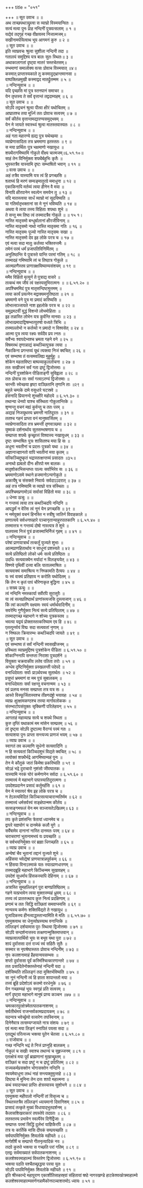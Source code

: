 +++
title = "०५१"

+++
॥ सूत उवाच ॥ ॥  
अथ ताच्छपथाञ्छ्रुत्वा स व्याघ्रो विस्मयान्वितः ॥  
सत्यं मत्वा पुनः प्राह नन्दिनीं पुत्रवत्सलाम् ॥ १ ॥  
यद्येवं तद्गृहं गच्छ वीक्षयस्व निजात्मजम्॥  
सखीनामर्पयित्वाथ भूय आगमनं कुरु ॥ २ ॥  
॥ सूत उवाच ॥ ॥  
इति व्याघ्रवचः श्रुत्वा सुशीला नन्दिनी तदा ॥  
गतालयं समुद्दिश्य यत्र बालः सुतः स्थितः॥ ३ ॥  
अथाकालागतां दृष्ट्वा मातरं त्रस्तचेतसम्॥  
रम्भमाणां समालोक्य वत्सः प्रोवाच विस्मयात् ॥४॥  
कस्मात् प्राप्तास्यकाले तु कस्मादुद्भ्रान्तमानसा ॥  
वाष्पक्लिन्नमुखी कस्माद्वद मातर्द्रुतम्मम ॥ ५ ॥  
॥ नन्दिन्युवाच ॥ ॥  
यदि पृच्छसि मां पुत्र स्तनपानं समाचर ॥  
येन तृप्तस्य ते सर्वं वृत्तान्तं तद्वदाम्यहम् ॥ ६ ॥  
॥ सूत उवाच ॥ ॥  
सोऽपि तद्वचनं श्रुत्वा पीत्वा क्षीरं यथोचितम् ॥  
आघ्रातश्च तया मूर्ध्नि ततः प्रोवाच सत्वरम् ॥ ७ ॥  
सर्वं कीर्तय वृत्तान्तमद्यारण्यसमुद्भवम् ॥  
येन मे जायते स्वास्थ्यं श्रुत्वा मातस्तवास्यतः ॥ ८ ॥  
॥ नन्दिन्युवाच ॥ ॥  
अहं गता महारण्ये ह्यद्य पुत्र यथेच्छया ॥  
व्याघ्रेणासादिता तत्र भ्रममाणा इतस्ततः ॥ ९ ॥  
स मया प्रार्थितः पुत्र भक्षमाणो नखायुधः ॥  
शपथैरागमिष्यामि गोकुले वीक्ष्य चात्मजम्॥६.५१.१०॥  
साहं तेन विनिर्मुक्ता शपथैर्बहुभिः कृतैः ॥  
भूयस्तत्रैव यास्यामि दृष्टः सम्भाषितो भवान् ॥ ११ ॥  
॥ वत्स उवाच ॥ ॥  
अहं तत्रैव यास्यामि यत्र त्वं हि प्रगच्छसि ॥  
श्लाघ्यं हि मरणं सम्यङ्मातुरग्रे ममाधुना ॥ १२ ॥  
एकाकिनापि मर्तव्यं त्वया हीनेन वै मया ॥  
विनापि क्षीरपानेन स्वल्पेन समयेन तु ॥ १३ ॥  
यदि मातस्त्वया सार्धं व्याघ्रो मां सूदयिष्यति ॥  
या गतिर्मातृभक्तानां सा मे नूनं भविष्यति ॥ १४ ॥  
अथवा ये त्वया तस्य विहिताः शपथाः शुभे ॥  
ते सन्तु मम तिष्ठ त्वं तस्मादत्रैव गोकुले ॥ ॥ १५ १।  
नास्ति मातृसमो बन्धुर्बालानां क्षीरजीविनाम् ॥  
नास्ति मातृसमो नाथो नास्ति मातृसमा गतिः ॥ १६ ॥  
नास्ति मातृसमः पूज्यो नास्ति मातृसमः सखा ॥  
नास्ति मातृसमो देव इह लोके परत्र च ॥ १७ ॥  
एवं मत्वा सदा मातुः कर्तव्या भक्तिरुत्तमैः ॥  
तमेनं परमं धर्मं प्रजापतिविनिर्मितम् ॥  
अनुतिष्ठन्ति ये पुत्रास्ते यान्ति परमां गतिम् ॥ १८ ॥  
तस्मादहं गमिष्यामि त्वं च तिष्ठात्र गोकुले ॥  
आत्मप्राणैस्तव प्राणान्रक्षयिष्याम्यसंशयम् ॥ १९ ॥  
॥ नन्दिन्युवाच ॥ ॥  
ममैव विहितो मृत्युर्न ते पुत्राद्य वासरे ॥  
तत्कथं मम जीवं त्वं रक्षस्यसुभिरात्मनः ॥ ॥ ६.५१.२० ॥  
अपश्चिममिदं पुत्र मातृसन्दिष्टमुत्तमम् ॥  
त्वया कार्यं प्रयत्नेन मद्वाक्यमनुतिष्ठता ॥ २१ ॥  
भ्रममाणो वने पुत्र मा प्रमादं करिष्यसि ॥  
लोभात्सञ्जायते नाश इहलोके परत्र च ॥ २२ ॥  
समुद्रमटवीं युद्धं विशन्ते लोभमोहिताः ॥  
इह तन्नास्ति लोभेन यत्र कुर्वन्ति मानवाः ॥ २३ ॥  
लोभात्प्रमादाद्विश्रम्भात्पुरुषो वध्यते त्रिभिः ॥  
तस्माल्लोभो न कर्तव्यो न प्रमादो न विश्वसेत् ॥ २४ ॥  
आत्मा पुत्र त्वया रक्ष्यः सर्वदैव प्रय त्नतः ॥  
सर्वेभ्यः श्वापदेभ्यश्च भ्रमता गहने वने ॥ २५ ॥  
विषमस्थं तृणान्नाद्यं कथञ्चित्पुत्रक त्वया ॥  
नैकाकिना प्रगन्तव्यं यूथं त्यक्त्वा निजं क्वचित् ॥ २६ ॥  
एवं सम्भाष्य तं वत्समवलिह्य मुहुर्मुहुः ॥  
शोकेन महताविष्टा बाष्पव्याकुललोचना ॥ २७ ॥  
ततः सखीजनं सर्वं गता द्रष्टुं द्विजोत्तमाः ॥  
नन्दिनीं पुत्रशोकेन पीडिताङ्गी सुविह्वला ॥ २८ ॥  
ततः प्रोवाच ताः सर्वा गत्वाऽरण्यं द्विजोत्तमाः ॥  
चरन्तीः स्वेच्छया हृष्टा वाञ्छितानि तृणानि ताः ॥२९ ॥  
बहुले चम्पके दामे वसुधारे घटस्रवे ॥  
हंसनादि प्रियानन्दे शुभक्षीरे महोदये ॥ ६.५१.३० ॥  
तथान्या धेनवो याश्च संस्थिता गोकुलान्तिके ॥  
शृण्वन्तु वचनं मह्यं कुर्वन्तु च ततः परम् ॥  
अद्याहं निजयूथस्य भ्रमन्ती नातिदूरतः ॥ ३१ ॥  
ततश्च गहनं प्राप्ता वनं मानुषवर्जितम् ॥  
व्याघ्रेणासादिता तत्र भ्रमन्ती तृणवाञ्छया ॥ ३२ ॥  
युष्माकं दर्शनार्थाय सुतसम्भाषणाय च ॥  
सम्प्राप्ता शपथैः कृच्छ्रात्तं विश्वास्य नखायुधम् ॥ ३३ ॥  
दृष्टः सम्भाषितः पुत्रः शासितश्च मया हि सः ॥  
अधुना भवतीनां च प्रदत्तः पुत्रको यथा ॥ ३४ ॥  
अज्ञानाज्ज्ञानतो वापि भवतीनां मया कृतम् ॥  
यत्किञ्चिद्दुष्कृतं भद्रास्तत्क्षन्तव्यं प्रसादतः ॥३५॥  
अनाथो ह्यबलो दीनः क्षीरपो मम बालकः ॥  
मातृशोकाभिसन्तप्तः पाल्यः सर्वाभिरेव सः ॥ ३६ ॥  
भ्रममाणोऽसमे स्थाने व्रजमानोऽन्यगोकुले ॥  
अकार्येषु च संसक्तो निवार्यः सर्वदाऽऽदरात् ॥ ३७ ॥  
अहं तत्र गमिष्यामि स व्याघ्रो यत्र संस्थितः ॥  
अपश्चिमप्रणामोऽयं सर्वासां विहितो मया ॥ ३८ ॥  
॥ धेनव ऊचुः ॥ ॥  
न गन्तव्यं त्वया तत्र कथञ्चिदपि नन्दिनि ॥  
आपद्धर्मं न वेत्सि त्वं नूनं येन प्रगच्छसि ॥ ३९ ॥  
न नर्मयुक्तं वचनं हिनस्ति न स्त्रीषु जातिर्न विवाहकाले ॥  
प्राणात्यये सर्वधनापहारे पञ्चानृतान्याहुरपातकानि ॥ ६.५१.४० ॥  
तस्मात्तत्र न गन्तव्यं दोषो नास्त्यत्र ते शुभे ॥  
पालयस्व निजं पुत्रं व्रजास्माभिर्निजं गृहम् ॥ ॥ ४१ ॥  
॥ नन्दिन्युवाच ॥ ॥  
परेषां प्राणयात्रार्थं तत्कर्तुं युज्यते शुभाः ॥  
आत्मप्राणहितार्थाय न साधूनां प्रशस्यते ॥ ४२ ॥  
सत्ये प्रतिष्ठितो लोको धर्मः सत्ये प्रतिष्ठितः ॥  
उदधिः सत्यवाक्येन मर्यादां न विलङ्घयेत् ॥ ४३ ॥  
विष्णवे पृथिवीं दत्त्वा बलिः पातालमाश्रितः ॥  
सत्यवाक्यं समाश्रित्य न निष्क्रामति दैत्यपः ॥ ४४ ॥  
यः स्वं वाक्यं प्रतिज्ञाय न करोति यथोदितम् ॥  
किं तेन न कृतं पापं चौरेणाकृत बुद्धिना ॥ ४५ ॥  
॥ सख्य ऊचुः ॥ ॥  
त्वं नन्दिनि नमस्कार्या सर्वेरपि सुरासुरैः ॥  
या त्वं सत्यप्रतिष्ठार्थं प्राणांस्त्यजसि दुस्त्यजान् ॥ ४६ ॥  
किं त्वां कल्याणि वक्ष्यामः स्वयं धर्मार्थवादिनीम् ॥  
सवरेम्पि गुणैर्युक्ता नित्यं सत्ये प्रतिष्ठिताम् ॥ ४७ ॥  
तस्माद्गच्छ महाभागे न शोच्यः पुत्रकस्तव ॥  
भवत्या यद्वयं प्रोक्तास्तत्करिष्याम एव हि ॥ ४८ ॥  
एतत्पुनर्वयं विद्मः सदा सत्यवतां नृणाम् ॥  
न निष्फलः क्रियारम्भः कथञ्चिदपि जायते ॥ ४९ ॥  
॥ सूत उवाच ॥ ॥  
एवं सम्भाष्य तं सर्वं नन्दिनी स्वसखीजनम् ॥  
प्रस्थिता व्याघ्रमुद्दिश्य पुत्रशोकेन पीडिता ॥ ६.५१.५० ॥  
शोकाग्निनापि सन्तप्ता निराशा पुत्रदर्शने ॥  
वियुक्ता चक्रवाकीव लतेव पतिता तरोः ॥ ५१ ॥  
अन्धेव दृष्टिनिर्मुक्ता प्रस्खलन्ती पदेपदे ॥  
वनाधिदेवताः सर्वाः प्राऽर्थयच्च सुतार्थतः ॥ ५२ ॥  
प्रसुप्तं भ्रममाणं वा मम पुत्रं सुबालकम् ॥  
वनाधिदेवताः सर्वा रक्षन्तु वचनान्मम ॥ ५३ ॥  
एवं प्रलप्य मनसा सम्प्राप्ता तत्र यत्र सः ॥  
आस्ते विस्फूर्जितास्यश्च तीक्ष्णदंष्ट्रो भयावहः ॥ ५४ ॥  
व्याघ्रः क्षुत्क्षामकण्ठश्च तस्या मार्गावलोककः ॥  
संरम्भाटोपसंयुक्तः सृक्किणी परिलेहयन् ॥ ५५ ॥  
॥ नन्दिन्युवाच ॥ ॥  
आगताहं महाव्याघ्र सत्ये च शपथे स्थिता ॥  
कुरु तृप्तिं यथाकामं मम मांसेन साम्प्रतम् ॥ ५६ ॥  
तां दृष्ट्वा सोऽपि दुष्टात्मा वैराग्यं परमं गतः ॥  
सत्याशया पुनः प्राप्ता सन्त्यज्य प्राणजं भयम् ॥ ५७ ॥  
॥ व्याघ्र उवाच ॥ ॥  
स्वागतं तव कल्याणि सुधेनो सत्यवादिनि ॥  
न हि सत्यवतां किञ्चिदशुभं विद्यते क्वचित् ॥ ५८ ॥  
त्वयोक्तं शपथैर्भद्रे आगमिष्याम्यहं पुनः ॥  
तेन मे कौतुकं जातं किमेषा प्रकरिष्यति ॥ ५९ ॥  
सोऽहं भद्रे दुराचारो नृशंसो जीवघातकः ॥  
यास्यामि नरकं घोरं कर्मणानेन सर्वदा ॥ ६.५१.६० ॥  
तस्मात्त्वं मे महाभागे पापास्यातिदुरात्मनः ॥  
उपदेशप्रदानेन प्रसादं कर्तुमर्हसि ॥ ६१ ॥  
येन मे स्यात्परं श्रेय इह लोके परत्र च ॥  
न तेऽस्त्यविदितं किञ्चित्सत्याचारान्मतिर्मम ॥ ६२ ॥  
तस्मात्त्वं धर्मसर्वस्वं सङ्क्षेपान्मम कीर्तय ॥  
सत्सङ्गमफलं येन मम सञ्जायतेऽखिलम्॥ ६३ ॥  
॥ नन्दिन्युवाच ॥ ॥  
तपः कृते प्रशंसन्ति त्रेतायां ध्यानमेव च ॥  
द्वापरे यज्ञयोगं च दानमेकं कलौ युगे ॥  
सर्वेषामेव दानानां नास्ति दानमतः परम् ॥ ६४ ॥  
चराचराणां भूतानामभयं यः प्रयच्छति ॥  
स सर्वभयनिर्मुक्तः परं ब्रह्मा धिगच्छति ॥ ६५ ॥  
॥ व्याघ्र उवाच ॥ ॥  
अन्येषां चैव भूतानां तद्दानं युज्यते शुभे ॥  
अहिंसया भवेद्येषां प्राणयात्रान्नपूर्वकम् ॥ ६६ ॥  
न हिंसया विनाऽस्माकं यतः स्यात्प्राणधारणम् ॥  
तस्माद्ब्रूहि महाभागे किञ्चिन्मम सुखावहम् ॥  
उपदेशं सुधर्माय हिंसकस्यापि देहिनाम् ॥ ॥ ६७ ॥  
॥ नन्दिन्युवाच ॥ ॥  
अत्रास्ति सुमहल्लिङ्गं पुरा बाणप्रतिष्ठितम् ॥  
गहने यत्प्रभावेन त्वया मुक्तास्म्यहं ध्रुवम् ॥ ६८ ॥  
तस्य त्वं प्रातरुत्थाय कुरु नित्यं प्रदक्षिणाम् ॥  
प्रणामं च ततः सिद्धिं वाञ्छितां समवाप्स्यसि ॥ ६९ ॥  
नान्यस्य कर्मणः शक्तिर्विद्यते ते नखायुध ॥  
पूजादिकस्य हीनत्वाद्धस्ताभ्यामिति मे मतिः ॥ ६.५१.७० ॥  
एवमुक्त्वाथ सा धेनुर्व्याघ्रस्याथ वनान्तिके ॥  
तल्लिङ्गं दर्शयामास पुरः स्थित्वा द्विजोत्तमाः ॥ ७१ ॥  
सोऽपि सन्दर्शनात्तस्य तत्क्षणान्मुक्तिमाप्तवान् ॥  
व्याघ्रत्वात्पार्थिवो भूयः स बभूव यथा पुरा ॥ ७२ ॥  
शापं दुर्वाससा दत्तं राज्यं स्वं सहितैः सुतैः ॥  
सस्मार स नृपश्रेष्ठस्ततः प्रोवाच नन्दिनीम् ॥ ७३ ॥  
नृपः कलशनामाहं हैहयान्वयसम्भवः ॥  
शप्तो दुर्वाससा पूर्वं कस्मिंश्चित्कारणान्तरे ॥ ७४ ॥  
ततः प्रसादितेनोक्तस्तेनाहं नन्दिनी यदा ॥  
दर्शयिष्यति तल्लिङ्गं तदा मुक्तिर्भविष्यति ॥ ७५ ॥  
सा नूनं नन्दिनी त्वं हि ज्ञाता शापान्ततो मया ॥  
तत्त्वं ब्रूहि प्रदेशोऽयं कतमो वरधेनुके ॥ ७६ ॥  
येन गच्छाम्यहं भूयः स्वगृहं प्रति सत्वरम् ॥  
मार्गं दृष्ट्वा महाभागे मानुषं प्राप्य कञ्चन ॥७७ ॥ ॥  
॥ नन्दिन्युवाच ॥ ॥  
चमत्कारपुरक्षेत्रमेतत्पातकनाशनम् ॥  
सर्वतीर्थमयं राजन्सर्वकामप्रदायकम् ॥ ७८ ॥  
यदन्यत्र भवेच्छ्रेयो वत्सरेण तपस्विनाम् ॥  
दिनेनैवात्र तत्सम्यग्जायते नात्र संशयः ॥ ७९ ॥  
एवं मत्वा मया लिङ्गं स्नापितं पयसा सदा ॥  
एतद्यूथं परित्यज्य भक्त्या पूतेन चेतसा ॥ ६.५१.८० ॥  
॥ राजोवाच ॥ ॥  
गच्छ नन्दिनि भद्रं ते निजं प्राप्नुहि बालकम् ॥  
गोकुलं च सखीः स्वाश्च तथान्यं च सुहृज्जनम् ॥ ८१ ॥  
एतत्क्षेत्रं मया पूर्वं ब्राह्मणानां मुखाच्छ्रुतम् ॥  
वाञ्छितं च सदा प्रष्टुं न च द्रष्टुं प्रपारितम् ॥ ८२ ॥  
राज्यकर्मप्रसक्तेन भोगासक्तेन नन्दिनि ॥  
स्वयमेवाधुना लब्धं नाहं सन्त्यक्तुमुत्सहे ॥ ८३ ॥  
दिष्ट्या मे मुनिना तेन दत्तः शापो महात्मना ॥  
कथं स्यादन्यथा प्राप्तिः क्षेत्रस्यास्य सुशोभने ॥ ॥ ८४ ॥  
॥ सूत उवाच ॥ ॥  
एवमुक्त्वा महीपालो नन्दिनीं तां विसृज्य च ॥  
स्थितस्तत्रैव तल्लिङ्गं ध्यायमानो दिवानिशम् ॥ ८५ ॥  
प्रासादं तत्कृते मुख्यं विधायाद्भुतदर्शनम् ॥  
कैलासशिखराकारं तपस्तेपे तदग्रतः ॥ ८६ ॥  
ततस्तस्य प्रभावेन स्वल्पैरेव दिनैर्द्विजाः ॥  
सम्प्राप्तः परमां सिद्धिं दुर्लभां याज्ञिकैरपि ॥ ८७ ॥  
तत्र यः कार्तिके मासि दीपकं सम्प्रयच्छति ॥  
सर्वपापविनिर्मुक्तः शिवलोके महीयते ॥ ८८  
मार्गशीर्षे च सम्प्राप्ते गीतनृत्यादिकं नरः ॥  
तदग्रे कुरुते भक्त्या स गच्छति परां गतिम् ॥ ८९ ॥  
एतद्वः सर्वमाख्यातं सर्वपातकनाशनम् ॥  
कलशेश्वरमाहात्म्यं विस्तरेण द्विजोत्तमाः ॥ ६.५१.९० ॥  
भक्त्या पठति यश्चैतच्छ्रद्धया परया युतः ॥  
सोऽपि पापविनिर्मुक्तः शिवलोके महीयते ॥ ९१ ॥  
इति श्रीस्कान्दे महापुराण एकाशीतिसाहस्र्यां संहितायां षष्ठे नागरखण्डे हाटकेश्वरक्षेत्रमाहात्म्ये कलशेश्वरमाहात्म्यवर्णनन्नामैकोनपञ्चाशत्तमोऽ ध्यायः ॥ ५१ ॥